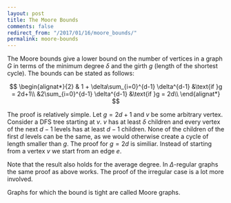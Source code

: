 ```yaml
---
layout: post
title: The Moore Bounds
comments: false
redirect_from: "/2017/01/16/moore_bounds/"
permalink: moore-bounds
---
```


The Moore bounds give a lower bound on the number of vertices in a graph $G$ in terms of the minimum degree $\delta$ and the girth $g$ (length of the shortest cycle).
The bounds can be stated as follows:

$$
\begin{alignat*}{2}
	& 1 + \delta\sum_{i=0}^{d-1} \delta^{d-1} &\text{if }g = 2d+1\\
	&2\sum_{i=0}^{d-1} \delta^{d-1} &\text{if }g = 2d\\
\end{alignat*}
$$

The proof is relatively simple. Let $g=2d+1$ and $v$ be some arbitrary vertex. Consider a DFS tree starting at $v$. $v$ has at least $\delta$ children and every vertex of the next $d-1$ levels has at least $d-1$ children. None of the children of the first $d$ levels can be the same, as we would otherwise create a cycle of length smaller than $g$. The proof for $g=2d$ is similiar. Instead of starting from a vertex $v$ we start from an edge $e$.

Note that the result also holds for the average degree. In $\Delta$-regular graphs the same proof as above works. The proof of the irregular case is a lot more involved.

Graphs for which the bound is tight are called Moore graphs.
